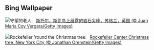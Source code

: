## Bing Wallpaper
![](https://www.bing.com/th?id=OHR.TrotternishStorr_ZH-CN2508882441_UHD.jpg&w=1000)守望的老人:&nbsp;&ensp;[斯托尔，斯凯岛上展露的岩石尖峰，苏格兰，英国 (© Juan Maria Coy Vergara/Getty Images)](https://www.bing.com/th?id=OHR.TrotternishStorr_ZH-CN2508882441_UHD.jpg)
<br><br/>
![](https://www.bing.com/th?id=OHR.TreeLighting_EN-US4396317497_UHD.jpg&w=1000)Rockefeller 'round the Christmas tree:&nbsp;&ensp;[Rockefeller Center Christmas tree, New York City (© Jonathan Orenstein/Getty Images)](https://www.bing.com/th?id=OHR.TreeLighting_EN-US4396317497_UHD.jpg)
<br><br/>
